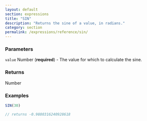 ```yaml
---
layout: default
section: expressions
title: "SIN"
description: "Returns the sine of a value, in radians."
category: section
permalink: /expressions/reference/sin/
---
```


### Parameters

`value` Number (__required__) - The value for which to calculate the sine.

### Returns

Number

### Examples

```js
SIN(30)

// returns -0.9880316240928618
```